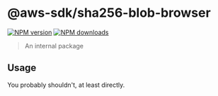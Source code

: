 # @aws-sdk/sha256-blob-browser

[![NPM version](https://img.shields.io/npm/v/@aws-sdk/hash-blob-browser/beta.svg)](https://www.npmjs.com/package/@aws-sdk/hash-blob-browser)
[![NPM downloads](https://img.shields.io/npm/dm/@aws-sdk/hash-blob-browser.svg)](https://www.npmjs.com/package/@aws-sdk/hash-blob-browser)

> An internal package

## Usage

You probably shouldn't, at least directly.
